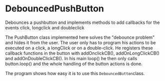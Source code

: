 # DebouncedPushButton
Debounces a pushbutton and implements methods to add callbacks for the events click, longclick and doubleclick

The PushButton class implemented here solves the "debounce problem" and hides it from the user. 
The user only has to program his actions to be executed on a click, a longClick or on a double-click. 
He registers these callback functions in the button with addOnclickCB(), addOnLongClickCB() and 
addOnDoubleClickCB(). In his main loop() he then only calls button.loop() and the whole handling 
of the button actions is done.

The program shows how easy it is to use this `DebouncedButton`class.
